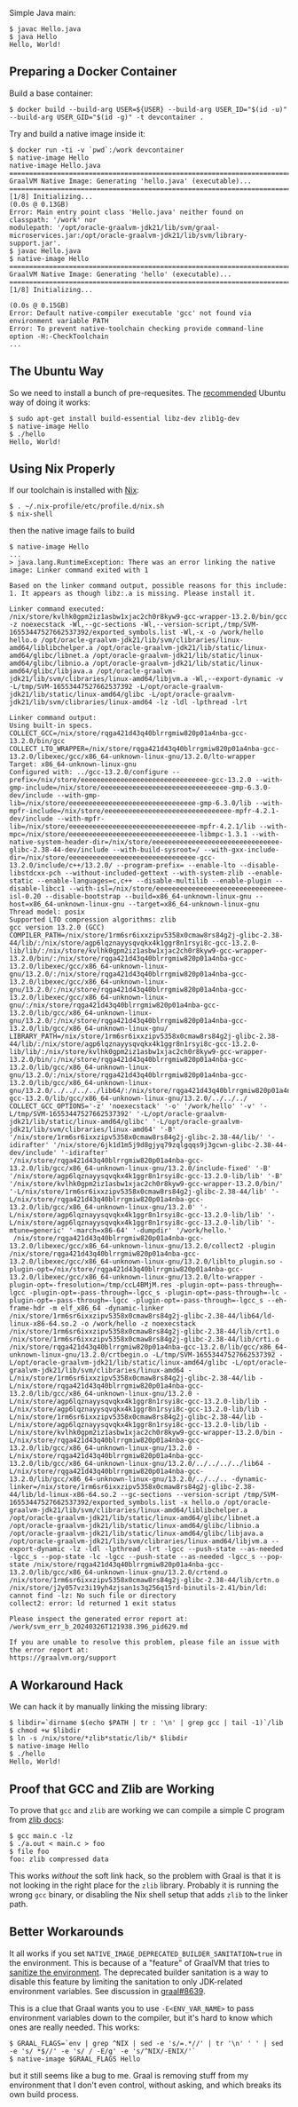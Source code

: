 Simple Java main:

```
$ javac Hello.java
$ java Hello
Hello, World!
```

## Preparing a Docker Container

Build a base container:

```
$ docker build --build-arg USER=${USER} --build-arg USER_ID="$(id -u)" --build-arg USER_GID="$(id -g)" -t devcontainer .
```

Try and build a native image inside it:

```
$ docker run -ti -v `pwd`:/work devcontainer
$ native-image Hello
native-image Hello.java 
========================================================================================================================
GraalVM Native Image: Generating 'hello.java' (executable)...
========================================================================================================================
[1/8] Initializing...                                                                                    (0.0s @ 0.13GB)
Error: Main entry point class 'Hello.java' neither found on 
classpath: '/work' nor
modulepath: '/opt/oracle-graalvm-jdk21/lib/svm/graal-microservices.jar:/opt/oracle-graalvm-jdk21/lib/svm/library-support.jar'.
$ javac Hello.java 
$ native-image Hello      
========================================================================================================================
GraalVM Native Image: Generating 'hello' (executable)...
========================================================================================================================
[1/8] Initializing...
                                                                                    (0.0s @ 0.15GB)
Error: Default native-compiler executable 'gcc' not found via environment variable PATH
Error: To prevent native-toolchain checking provide command-line option -H:-CheckToolchain
...
```

## The Ubuntu Way

So we need to install a bunch of pre-requesites. The [recommended](https://www.graalvm.org/latest/reference-manual/native-image/#prerequisites) Ubuntu way of doing it works:

```
$ sudo apt-get install build-essential libz-dev zlib1g-dev
$ native-image Hello
$ ./hello
Hello, World!
```

## Using Nix Properly

If our toolchain is installed with [Nix](https://nixos.org/download/):

```
$ . ~/.nix-profile/etc/profile.d/nix.sh
$ nix-shell
```

then the native image fails to build

```
$ native-image Hello
...
> java.lang.RuntimeException: There was an error linking the native image: Linker command exited with 1

Based on the linker command output, possible reasons for this include:
1. It appears as though libz:.a is missing. Please install it.

Linker command executed:
/nix/store/kvlhk0gpm2iz1asbw1xjac2ch0r8kyw9-gcc-wrapper-13.2.0/bin/gcc -z noexecstack -Wl,--gc-sections -Wl,--version-script,/tmp/SVM-16553447527662537392/exported_symbols.list -Wl,-x -o /work/hello hello.o /opt/oracle-graalvm-jdk21/lib/svm/clibraries/linux-amd64/liblibchelper.a /opt/oracle-graalvm-jdk21/lib/static/linux-amd64/glibc/libnet.a /opt/oracle-graalvm-jdk21/lib/static/linux-amd64/glibc/libnio.a /opt/oracle-graalvm-jdk21/lib/static/linux-amd64/glibc/libjava.a /opt/oracle-graalvm-jdk21/lib/svm/clibraries/linux-amd64/libjvm.a -Wl,--export-dynamic -v -L/tmp/SVM-16553447527662537392 -L/opt/oracle-graalvm-jdk21/lib/static/linux-amd64/glibc -L/opt/oracle-graalvm-jdk21/lib/svm/clibraries/linux-amd64 -lz -ldl -lpthread -lrt

Linker command output:
Using built-in specs.
COLLECT_GCC=/nix/store/rqga421d43q40blrrgmiw820p01a4nba-gcc-13.2.0/bin/gcc
COLLECT_LTO_WRAPPER=/nix/store/rqga421d43q40blrrgmiw820p01a4nba-gcc-13.2.0/libexec/gcc/x86_64-unknown-linux-gnu/13.2.0/lto-wrapper
Target: x86_64-unknown-linux-gnu
Configured with: ../gcc-13.2.0/configure --prefix=/nix/store/eeeeeeeeeeeeeeeeeeeeeeeeeeeeeeee-gcc-13.2.0 --with-gmp-include=/nix/store/eeeeeeeeeeeeeeeeeeeeeeeeeeeeeeee-gmp-6.3.0-dev/include --with-gmp-lib=/nix/store/eeeeeeeeeeeeeeeeeeeeeeeeeeeeeeee-gmp-6.3.0/lib --with-mpfr-include=/nix/store/eeeeeeeeeeeeeeeeeeeeeeeeeeeeeeee-mpfr-4.2.1-dev/include --with-mpfr-lib=/nix/store/eeeeeeeeeeeeeeeeeeeeeeeeeeeeeeee-mpfr-4.2.1/lib --with-mpc=/nix/store/eeeeeeeeeeeeeeeeeeeeeeeeeeeeeeee-libmpc-1.3.1 --with-native-system-header-dir=/nix/store/eeeeeeeeeeeeeeeeeeeeeeeeeeeeeeee-glibc-2.38-44-dev/include --with-build-sysroot=/ --with-gxx-include-dir=/nix/store/eeeeeeeeeeeeeeeeeeeeeeeeeeeeeeee-gcc-13.2.0/include/c++/13.2.0/ --program-prefix= --enable-lto --disable-libstdcxx-pch --without-included-gettext --with-system-zlib --enable-static --enable-languages=c,c++ --disable-multilib --enable-plugin --disable-libcc1 --with-isl=/nix/store/eeeeeeeeeeeeeeeeeeeeeeeeeeeeeeee-isl-0.20 --disable-bootstrap --build=x86_64-unknown-linux-gnu --host=x86_64-unknown-linux-gnu --target=x86_64-unknown-linux-gnu
Thread model: posix
Supported LTO compression algorithms: zlib
gcc version 13.2.0 (GCC) 
COMPILER_PATH=/nix/store/1rm6sr6ixxzipv5358x0cmaw8rs84g2j-glibc-2.38-44/lib/:/nix/store/agp6lqznayysqvqkx4k1ggr8n1rsyi8c-gcc-13.2.0-lib/lib/:/nix/store/kvlhk0gpm2iz1asbw1xjac2ch0r8kyw9-gcc-wrapper-13.2.0/bin/:/nix/store/rqga421d43q40blrrgmiw820p01a4nba-gcc-13.2.0/libexec/gcc/x86_64-unknown-linux-gnu/13.2.0/:/nix/store/rqga421d43q40blrrgmiw820p01a4nba-gcc-13.2.0/libexec/gcc/x86_64-unknown-linux-gnu/13.2.0/:/nix/store/rqga421d43q40blrrgmiw820p01a4nba-gcc-13.2.0/libexec/gcc/x86_64-unknown-linux-gnu/:/nix/store/rqga421d43q40blrrgmiw820p01a4nba-gcc-13.2.0/lib/gcc/x86_64-unknown-linux-gnu/13.2.0/:/nix/store/rqga421d43q40blrrgmiw820p01a4nba-gcc-13.2.0/lib/gcc/x86_64-unknown-linux-gnu/
LIBRARY_PATH=/nix/store/1rm6sr6ixxzipv5358x0cmaw8rs84g2j-glibc-2.38-44/lib/:/nix/store/agp6lqznayysqvqkx4k1ggr8n1rsyi8c-gcc-13.2.0-lib/lib/:/nix/store/kvlhk0gpm2iz1asbw1xjac2ch0r8kyw9-gcc-wrapper-13.2.0/bin/:/nix/store/rqga421d43q40blrrgmiw820p01a4nba-gcc-13.2.0/lib/gcc/x86_64-unknown-linux-gnu/13.2.0/:/nix/store/rqga421d43q40blrrgmiw820p01a4nba-gcc-13.2.0/lib/gcc/x86_64-unknown-linux-gnu/13.2.0/../../../../lib64/:/nix/store/rqga421d43q40blrrgmiw820p01a4nba-gcc-13.2.0/lib/gcc/x86_64-unknown-linux-gnu/13.2.0/../../../
COLLECT_GCC_OPTIONS='-z' 'noexecstack' '-o' '/work/hello' '-v' '-L/tmp/SVM-16553447527662537392' '-L/opt/oracle-graalvm-jdk21/lib/static/linux-amd64/glibc' '-L/opt/oracle-graalvm-jdk21/lib/svm/clibraries/linux-amd64' '-B' '/nix/store/1rm6sr6ixxzipv5358x0cmaw8rs84g2j-glibc-2.38-44/lib/' '-idirafter' '/nix/store/6jk1d1m5j9d8gjyq79zqlgqqs9j3gcwn-glibc-2.38-44-dev/include' '-idirafter' '/nix/store/rqga421d43q40blrrgmiw820p01a4nba-gcc-13.2.0/lib/gcc/x86_64-unknown-linux-gnu/13.2.0/include-fixed' '-B' '/nix/store/agp6lqznayysqvqkx4k1ggr8n1rsyi8c-gcc-13.2.0-lib/lib' '-B' '/nix/store/kvlhk0gpm2iz1asbw1xjac2ch0r8kyw9-gcc-wrapper-13.2.0/bin/' '-L/nix/store/1rm6sr6ixxzipv5358x0cmaw8rs84g2j-glibc-2.38-44/lib' '-L/nix/store/rqga421d43q40blrrgmiw820p01a4nba-gcc-13.2.0/lib/gcc/x86_64-unknown-linux-gnu/13.2.0' '-L/nix/store/agp6lqznayysqvqkx4k1ggr8n1rsyi8c-gcc-13.2.0-lib/lib' '-L/nix/store/agp6lqznayysqvqkx4k1ggr8n1rsyi8c-gcc-13.2.0-lib/lib' '-mtune=generic' '-march=x86-64' '-dumpdir' '/work/hello.'
 /nix/store/rqga421d43q40blrrgmiw820p01a4nba-gcc-13.2.0/libexec/gcc/x86_64-unknown-linux-gnu/13.2.0/collect2 -plugin /nix/store/rqga421d43q40blrrgmiw820p01a4nba-gcc-13.2.0/libexec/gcc/x86_64-unknown-linux-gnu/13.2.0/liblto_plugin.so -plugin-opt=/nix/store/rqga421d43q40blrrgmiw820p01a4nba-gcc-13.2.0/libexec/gcc/x86_64-unknown-linux-gnu/13.2.0/lto-wrapper -plugin-opt=-fresolution=/tmp/ccL4BMjM.res -plugin-opt=-pass-through=-lgcc -plugin-opt=-pass-through=-lgcc_s -plugin-opt=-pass-through=-lc -plugin-opt=-pass-through=-lgcc -plugin-opt=-pass-through=-lgcc_s --eh-frame-hdr -m elf_x86_64 -dynamic-linker /nix/store/1rm6sr6ixxzipv5358x0cmaw8rs84g2j-glibc-2.38-44/lib64/ld-linux-x86-64.so.2 -o /work/hello -z noexecstack /nix/store/1rm6sr6ixxzipv5358x0cmaw8rs84g2j-glibc-2.38-44/lib/crt1.o /nix/store/1rm6sr6ixxzipv5358x0cmaw8rs84g2j-glibc-2.38-44/lib/crti.o /nix/store/rqga421d43q40blrrgmiw820p01a4nba-gcc-13.2.0/lib/gcc/x86_64-unknown-linux-gnu/13.2.0/crtbegin.o -L/tmp/SVM-16553447527662537392 -L/opt/oracle-graalvm-jdk21/lib/static/linux-amd64/glibc -L/opt/oracle-graalvm-jdk21/lib/svm/clibraries/linux-amd64 -L/nix/store/1rm6sr6ixxzipv5358x0cmaw8rs84g2j-glibc-2.38-44/lib -L/nix/store/rqga421d43q40blrrgmiw820p01a4nba-gcc-13.2.0/lib/gcc/x86_64-unknown-linux-gnu/13.2.0 -L/nix/store/agp6lqznayysqvqkx4k1ggr8n1rsyi8c-gcc-13.2.0-lib/lib -L/nix/store/agp6lqznayysqvqkx4k1ggr8n1rsyi8c-gcc-13.2.0-lib/lib -L/nix/store/1rm6sr6ixxzipv5358x0cmaw8rs84g2j-glibc-2.38-44/lib -L/nix/store/agp6lqznayysqvqkx4k1ggr8n1rsyi8c-gcc-13.2.0-lib/lib -L/nix/store/kvlhk0gpm2iz1asbw1xjac2ch0r8kyw9-gcc-wrapper-13.2.0/bin -L/nix/store/rqga421d43q40blrrgmiw820p01a4nba-gcc-13.2.0/lib/gcc/x86_64-unknown-linux-gnu/13.2.0 -L/nix/store/rqga421d43q40blrrgmiw820p01a4nba-gcc-13.2.0/lib/gcc/x86_64-unknown-linux-gnu/13.2.0/../../../../lib64 -L/nix/store/rqga421d43q40blrrgmiw820p01a4nba-gcc-13.2.0/lib/gcc/x86_64-unknown-linux-gnu/13.2.0/../../.. -dynamic-linker=/nix/store/1rm6sr6ixxzipv5358x0cmaw8rs84g2j-glibc-2.38-44/lib/ld-linux-x86-64.so.2 --gc-sections --version-script /tmp/SVM-16553447527662537392/exported_symbols.list -x hello.o /opt/oracle-graalvm-jdk21/lib/svm/clibraries/linux-amd64/liblibchelper.a /opt/oracle-graalvm-jdk21/lib/static/linux-amd64/glibc/libnet.a /opt/oracle-graalvm-jdk21/lib/static/linux-amd64/glibc/libnio.a /opt/oracle-graalvm-jdk21/lib/static/linux-amd64/glibc/libjava.a /opt/oracle-graalvm-jdk21/lib/svm/clibraries/linux-amd64/libjvm.a --export-dynamic -lz -ldl -lpthread -lrt -lgcc --push-state --as-needed -lgcc_s --pop-state -lc -lgcc --push-state --as-needed -lgcc_s --pop-state /nix/store/rqga421d43q40blrrgmiw820p01a4nba-gcc-13.2.0/lib/gcc/x86_64-unknown-linux-gnu/13.2.0/crtend.o /nix/store/1rm6sr6ixxzipv5358x0cmaw8rs84g2j-glibc-2.38-44/lib/crtn.o
/nix/store/j2y057vz3i19yh4zjsan1s3q256q15rd-binutils-2.41/bin/ld: cannot find -lz: No such file or directory
collect2: error: ld returned 1 exit status

Please inspect the generated error report at:
/work/svm_err_b_20240326T121938.396_pid629.md

If you are unable to resolve this problem, please file an issue with the error report at:
https://graalvm.org/support
```

## A Workaround Hack

We can hack it by manually linking the missing library:

```
$ libdir=`dirname $(echo $PATH | tr : '\n' | grep gcc | tail -1)`/lib
$ chmod +w $libdir
$ ln -s /nix/store/*zlib*static/lib/* $libdir
$ native-image Hello
$ ./hello
Hello, World!
```

## Proof that GCC and Zlib are Working

To prove that `gcc` and `zlib` are working we can compile a simple C program from [zlib docs](https://www.zlib.net/zpipe.c):

```
$ gcc main.c -lz
$ ./a.out < main.c > foo
$ file foo
foo: zlib compressed data
```

This works _without_ the soft link hack, so the problem with Graal is that it is not looking in the right place for the `zlib` library. Probably it is running the wrong `gcc` binary, or disabling the Nix shell setup that adds `zlib` to the linker path.

## Better Workarounds

It all works if you set `NATIVE_IMAGE_DEPRECATED_BUILDER_SANITATION=true` in the environment. This is because of a "feature" of GraalVM that tries to [sanitize the environment](https://github.com/oracle/graal/blob/5cbdcedd4252b916741d3150dc55826b2d1df766/substratevm/src/com.oracle.svm.driver/src/com/oracle/svm/driver/NativeImage.java#L1780). The deprecated builder sanitation is a way to disable this feature by limiting the sanitation to only JDK-related environment variables. See discussion in [graal#8639](https://github.com/oracle/graal/issues/8639).

This is a clue that Graal wants you to use `-E<ENV_VAR_NAME>` to pass environment variables down to the compiler, but it's hard to know which ones are really needed. This works:

```
$ GRAAL_FLAGS=`env | grep ^NIX | sed -e 's/=.*//' | tr '\n' ' ' | sed -e 's/ *$//' -e 's/ / -E/g' -e 's/^NIX/-ENIX/'`
$ native-image $GRAAL_FLAGS Hello
```

but it still seems like a bug to me. Graal is removing stuff from my environment that I don't even control, without asking, and which breaks its own build process.